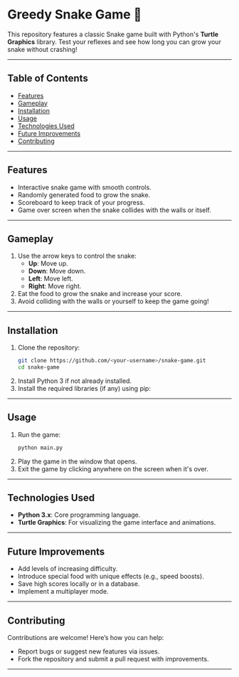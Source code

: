 # Greedy Snake Game 🐍

This repository features a classic Snake game built with Python's **Turtle Graphics** library. Test your reflexes and see how long you can grow your snake without crashing!

---

## Table of Contents

- [Features](#features)  
- [Gameplay](#gameplay)  
- [Installation](#installation)  
- [Usage](#usage)  
- [Technologies Used](#technologies-used)  
- [Future Improvements](#future-improvements)  
- [Contributing](#contributing)  

---

## Features  

- Interactive snake game with smooth controls.  
- Randomly generated food to grow the snake.  
- Scoreboard to keep track of your progress.  
- Game over screen when the snake collides with the walls or itself.  

---

## Gameplay  

1. Use the arrow keys to control the snake:  
   - **Up**: Move up.  
   - **Down**: Move down.  
   - **Left**: Move left.  
   - **Right**: Move right.  
2. Eat the food to grow the snake and increase your score.  
3. Avoid colliding with the walls or yourself to keep the game going!  

---

## Installation  

1. Clone the repository:  
   ```bash
   git clone https://github.com/<your-username>/snake-game.git
   cd snake-game
   ```
2. Install Python 3 if not already installed.  
3. Install the required libraries (if any) using pip:  

---

## Usage  

1. Run the game:  
   ```bash
   python main.py
   ```
2. Play the game in the window that opens.  
3. Exit the game by clicking anywhere on the screen when it's over.  

---

## Technologies Used  

- **Python 3.x**: Core programming language.  
- **Turtle Graphics**: For visualizing the game interface and animations.  

---

## Future Improvements  

- Add levels of increasing difficulty.  
- Introduce special food with unique effects (e.g., speed boosts).  
- Save high scores locally or in a database.  
- Implement a multiplayer mode.  

---

## Contributing  

Contributions are welcome! Here’s how you can help:  
- Report bugs or suggest new features via issues.  
- Fork the repository and submit a pull request with improvements.  

---
